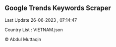 

## Google Trends Keywords Scraper 
 
Last Update 26-06-2023 , 07:14:47

Country List :
VIETNAM.json



© Abdul Muttaqin 
